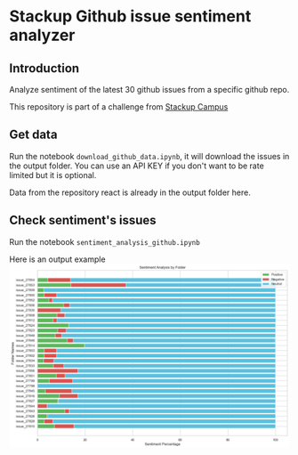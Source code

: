 # Stackup Github issue sentiment analyzer

## Introduction

Analyze sentiment of the latest 30 github issues from a specific github repo.

This repository is part of a challenge from [Stackup Campus](https://community.campus.dev/web?sid=space_16a69442-cb83-4027-85b0-ca5f1d7e650b&target_path=%2Flearners%2Fcampaigns%2Fai-slash-ml-with-python-web-scraping-and-sentiment-analysis)

## Get data

Run the notebook `download_github_data.ipynb`, it will download the issues in the output folder.
You can use an API KEY if you don't want to be rate limited but it is optional.

Data from the repository react is already in the output folder here.

## Check sentiment's issues

Run the notebook `sentiment_analysis_github.ipynb`

Here is an output example
![](output_react_issues.png)
